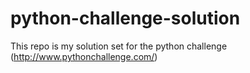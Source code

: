 # python-challenge-solution

This repo is my solution set for the python challenge (http://www.pythonchallenge.com/)
